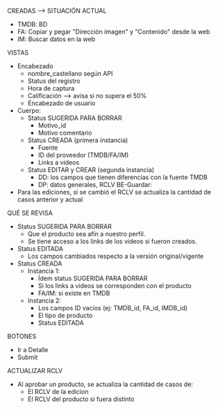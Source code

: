 CREADAS --> SITUACIÓN ACTUAL
- TMDB: BD
- FA: Copiar y pegar "Dirección imagen" y "Contenido" desde la web
- IM: Buscar datos en la web

VISTAS
- Encabezado
	- nombre_castellano según API
	- Status del registro
	- Hora de captura
	- Calificación --> avisa si no supera el 50%
	- Encabezado de usuario
- Cuerpo:
	- Status SUGERIDA PARA BORRAR
		- Motivo_id
		- Motivo comentario
	- Status CREADA (primera instancia)
		- Fuente
		- ID del proveedor (TMDB/FA/IM)
		- Links a videos
	- Status EDITAR y CREAR (segunda instancia)
		- DD: los campos que tienen diferencias con la fuente TMDB
		- DP: datos generales, RCLV
BE-Guardar:
- Para las ediciones, si se cambió el RCLV se actualiza la cantidad de casos anterior y actual

QUÉ SE REVISA
- Status SUGERIDA PARA BORRAR
	- Que el producto sea afín a nuestro perfil. 
	- Se tiene acceso a los links de los videos si fueron creados.
- Status EDITADA
	- Los campos cambiados respecto a la versión original/vigente
- Status CREADA
	- Instancia 1:
		- Ídem status SUGERIDA PARA BORRAR
		- Si los links a videos se corresponden con el producto
		- FA/IM: si existe en TMDB
	- Instancia 2:
		- Los campos ID vacíos (ej: TMDB_id, FA_id, IMDB_id)
		- El tipo de producto
		- Status EDITADA

BOTONES
- Ir a Detalle
- Submit

ACTUALIZAR RCLV
- Al aprobar un producto, se actualiza la cantidad de casos de:
	- El RCLV de la edicion
	- El RCLV del producto si fuera distinto